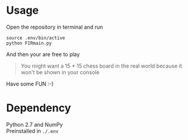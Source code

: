 # Usage  
Open the repository in terminal and run  
```  
source .env/bin/active  
python FIRmain.py  
```
And then your are free to play  
> You might want a 15 * 15 chess board in the real world because it won't be shown in your console

Have some FUN :-)  
# Dependency
Python 2.7 and NumPy  
Preinstalled in `./.env`